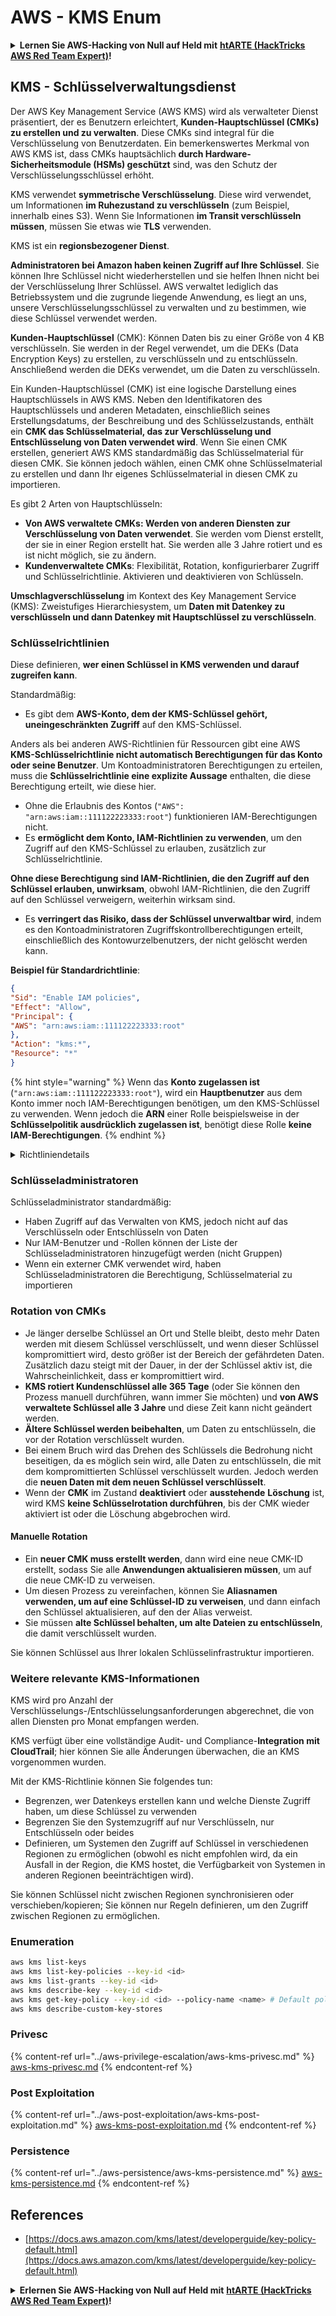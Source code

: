 # AWS - KMS Enum

<details>

<summary><strong>Lernen Sie AWS-Hacking von Null auf Held mit</strong> <a href="https://training.hacktricks.xyz/courses/arte"><strong>htARTE (HackTricks AWS Red Team Expert)</strong></a><strong>!</strong></summary>

Andere Möglichkeiten, HackTricks zu unterstützen:

* Wenn Sie Ihr **Unternehmen in HackTricks beworben sehen möchten** oder **HackTricks in PDF herunterladen möchten**, überprüfen Sie die [**ABONNEMENTPLÄNE**](https://github.com/sponsors/carlospolop)!
* Holen Sie sich das [**offizielle PEASS & HackTricks-Merchandise**](https://peass.creator-spring.com)
* Entdecken Sie [**The PEASS Family**](https://opensea.io/collection/the-peass-family), unsere Sammlung exklusiver [**NFTs**](https://opensea.io/collection/the-peass-family)
* **Treten Sie der** 💬 [**Discord-Gruppe**](https://discord.gg/hRep4RUj7f) oder der [**Telegram-Gruppe**](https://t.me/peass) bei oder **folgen** Sie uns auf **Twitter** 🐦 [**@hacktricks\_live**](https://twitter.com/hacktricks\_live)**.**
* **Teilen Sie Ihre Hacking-Tricks, indem Sie PRs an die** [**HackTricks**](https://github.com/carlospolop/hacktricks) und [**HackTricks Cloud**](https://github.com/carlospolop/hacktricks-cloud) GitHub-Repositories einreichen.

</details>

## KMS - Schlüsselverwaltungsdienst

Der AWS Key Management Service (AWS KMS) wird als verwalteter Dienst präsentiert, der es Benutzern erleichtert, **Kunden-Hauptschlüssel (CMKs) zu erstellen und zu verwalten**. Diese CMKs sind integral für die Verschlüsselung von Benutzerdaten. Ein bemerkenswertes Merkmal von AWS KMS ist, dass CMKs hauptsächlich **durch Hardware-Sicherheitsmodule (HSMs) geschützt** sind, was den Schutz der Verschlüsselungsschlüssel erhöht.

KMS verwendet **symmetrische Verschlüsselung**. Diese wird verwendet, um Informationen **im Ruhezustand zu verschlüsseln** (zum Beispiel, innerhalb eines S3). Wenn Sie Informationen **im Transit verschlüsseln müssen**, müssen Sie etwas wie **TLS** verwenden.

KMS ist ein **regionsbezogener Dienst**.

**Administratoren bei Amazon haben keinen Zugriff auf Ihre Schlüssel**. Sie können Ihre Schlüssel nicht wiederherstellen und sie helfen Ihnen nicht bei der Verschlüsselung Ihrer Schlüssel. AWS verwaltet lediglich das Betriebssystem und die zugrunde liegende Anwendung, es liegt an uns, unsere Verschlüsselungsschlüssel zu verwalten und zu bestimmen, wie diese Schlüssel verwendet werden.

**Kunden-Hauptschlüssel** (CMK): Können Daten bis zu einer Größe von 4 KB verschlüsseln. Sie werden in der Regel verwendet, um die DEKs (Data Encryption Keys) zu erstellen, zu verschlüsseln und zu entschlüsseln. Anschließend werden die DEKs verwendet, um die Daten zu verschlüsseln.

Ein Kunden-Hauptschlüssel (CMK) ist eine logische Darstellung eines Hauptschlüssels in AWS KMS. Neben den Identifikatoren des Hauptschlüssels und anderen Metadaten, einschließlich seines Erstellungsdatums, der Beschreibung und des Schlüsselzustands, enthält ein **CMK das Schlüsselmaterial, das zur Verschlüsselung und Entschlüsselung von Daten verwendet wird**. Wenn Sie einen CMK erstellen, generiert AWS KMS standardmäßig das Schlüsselmaterial für diesen CMK. Sie können jedoch wählen, einen CMK ohne Schlüsselmaterial zu erstellen und dann Ihr eigenes Schlüsselmaterial in diesen CMK zu importieren.

Es gibt 2 Arten von Hauptschlüsseln:

* **Von AWS verwaltete CMKs: Werden von anderen Diensten zur Verschlüsselung von Daten verwendet**. Sie werden vom Dienst erstellt, der sie in einer Region erstellt hat. Sie werden alle 3 Jahre rotiert und es ist nicht möglich, sie zu ändern.
* **Kundenverwaltete CMKs**: Flexibilität, Rotation, konfigurierbarer Zugriff und Schlüsselrichtlinie. Aktivieren und deaktivieren von Schlüsseln.

**Umschlagverschlüsselung** im Kontext des Key Management Service (KMS): Zweistufiges Hierarchiesystem, um **Daten mit Datenkey zu verschlüsseln und dann Datenkey mit Hauptschlüssel zu verschlüsseln**.

### Schlüsselrichtlinien

Diese definieren, **wer einen Schlüssel in KMS verwenden und darauf zugreifen kann**.

Standardmäßig:

* Es gibt dem **AWS-Konto, dem der KMS-Schlüssel gehört, uneingeschränkten Zugriff** auf den KMS-Schlüssel.

Anders als bei anderen AWS-Richtlinien für Ressourcen gibt eine AWS **KMS-Schlüsselrichtlinie nicht automatisch Berechtigungen für das Konto oder seine Benutzer**. Um Kontoadministratoren Berechtigungen zu erteilen, muss die **Schlüsselrichtlinie eine explizite Aussage** enthalten, die diese Berechtigung erteilt, wie diese hier.

* Ohne die Erlaubnis des Kontos (`"AWS": "arn:aws:iam::111122223333:root"`) funktionieren IAM-Berechtigungen nicht.
* Es **ermöglicht dem Konto, IAM-Richtlinien zu verwenden**, um den Zugriff auf den KMS-Schlüssel zu erlauben, zusätzlich zur Schlüsselrichtlinie.

**Ohne diese Berechtigung sind IAM-Richtlinien, die den Zugriff auf den Schlüssel erlauben, unwirksam**, obwohl IAM-Richtlinien, die den Zugriff auf den Schlüssel verweigern, weiterhin wirksam sind.

* Es **verringert das Risiko, dass der Schlüssel unverwaltbar wird**, indem es den Kontoadministratoren Zugriffskontrollberechtigungen erteilt, einschließlich des Kontowurzelbenutzers, der nicht gelöscht werden kann.

**Beispiel für Standardrichtlinie**:

```json
{
"Sid": "Enable IAM policies",
"Effect": "Allow",
"Principal": {
"AWS": "arn:aws:iam::111122223333:root"
},
"Action": "kms:*",
"Resource": "*"
}
```

{% hint style="warning" %}
Wenn das **Konto zugelassen ist** (`"arn:aws:iam::111122223333:root"`), wird ein **Hauptbenutzer** aus dem Konto immer noch IAM-Berechtigungen benötigen, um den KMS-Schlüssel zu verwenden. Wenn jedoch die **ARN** einer Rolle beispielsweise in der **Schlüsselpolitik ausdrücklich zugelassen ist**, benötigt diese Rolle **keine IAM-Berechtigungen**.
{% endhint %}

<details>

<summary>Richtliniendetails</summary>

Eigenschaften einer Richtlinie:

* Dokument basierend auf JSON
* Ressource --> Betroffene Ressourcen (kann "\*" sein)
* Aktion --> kms:Encrypt, kms:Decrypt, kms:CreateGrant ... (Berechtigungen)
* Effekt --> Erlauben/Verweigern
* Hauptbenutzer --> betroffene ARN
* Bedingungen (optional) --> Bedingung zur Erteilung der Berechtigungen

Zuweisungen:

* Erlauben, Ihre Berechtigungen an einen anderen AWS-Hauptbenutzer innerhalb Ihres AWS-Kontos zu delegieren. Sie müssen sie mit den AWS KMS-APIs erstellen. Es kann der CMK-Identifier, der begünstigte Hauptbenutzer und das erforderliche Betriebsniveau (Entschlüsseln, Verschlüsseln, Generieren von Datenkeys...) angegeben werden.
* Nachdem die Zuweisung erstellt wurde, werden ein GrantToken und eine GrantID ausgestellt.

**Zugriff**:

* Über **Schlüsselpolitik** -- Wenn diese existiert, hat diese **Vorrang** vor der IAM-Richtlinie
* Über **IAM-Richtlinie**
* Über **Zuweisungen**

</details>

### Schlüsseladministratoren

Schlüsseladministrator standardmäßig:

* Haben Zugriff auf das Verwalten von KMS, jedoch nicht auf das Verschlüsseln oder Entschlüsseln von Daten
* Nur IAM-Benutzer und -Rollen können der Liste der Schlüsseladministratoren hinzugefügt werden (nicht Gruppen)
* Wenn ein externer CMK verwendet wird, haben Schlüsseladministratoren die Berechtigung, Schlüsselmaterial zu importieren

### Rotation von CMKs

* Je länger derselbe Schlüssel an Ort und Stelle bleibt, desto mehr Daten werden mit diesem Schlüssel verschlüsselt, und wenn dieser Schlüssel kompromittiert wird, desto größer ist der Bereich der gefährdeten Daten. Zusätzlich dazu steigt mit der Dauer, in der der Schlüssel aktiv ist, die Wahrscheinlichkeit, dass er kompromittiert wird.
* **KMS rotiert Kundenschlüssel alle 365 Tage** (oder Sie können den Prozess manuell durchführen, wann immer Sie möchten) und **von AWS verwaltete Schlüssel alle 3 Jahre** und diese Zeit kann nicht geändert werden.
* **Ältere Schlüssel werden beibehalten**, um Daten zu entschlüsseln, die vor der Rotation verschlüsselt wurden.
* Bei einem Bruch wird das Drehen des Schlüssels die Bedrohung nicht beseitigen, da es möglich sein wird, alle Daten zu entschlüsseln, die mit dem kompromittierten Schlüssel verschlüsselt wurden. Jedoch werden die **neuen Daten mit dem neuen Schlüssel verschlüsselt**.
* Wenn der **CMK** im Zustand **deaktiviert** oder **ausstehende** **Löschung** ist, wird KMS **keine Schlüsselrotation durchführen**, bis der CMK wieder aktiviert ist oder die Löschung abgebrochen wird.

#### Manuelle Rotation

* Ein **neuer CMK muss erstellt werden**, dann wird eine neue CMK-ID erstellt, sodass Sie alle **Anwendungen aktualisieren müssen**, um auf die neue CMK-ID zu verweisen.
* Um diesen Prozess zu vereinfachen, können Sie **Aliasnamen verwenden, um auf eine Schlüssel-ID zu verweisen**, und dann einfach den Schlüssel aktualisieren, auf den der Alias verweist.
* Sie müssen **alte Schlüssel behalten, um alte Dateien zu entschlüsseln**, die damit verschlüsselt wurden.

Sie können Schlüssel aus Ihrer lokalen Schlüsselinfrastruktur importieren.

### Weitere relevante KMS-Informationen

KMS wird pro Anzahl der Verschlüsselungs-/Entschlüsselungsanforderungen abgerechnet, die von allen Diensten pro Monat empfangen werden.

KMS verfügt über eine vollständige Audit- und Compliance-**Integration mit CloudTrail**; hier können Sie alle Änderungen überwachen, die an KMS vorgenommen wurden.

Mit der KMS-Richtlinie können Sie folgendes tun:

* Begrenzen, wer Datenkeys erstellen kann und welche Dienste Zugriff haben, um diese Schlüssel zu verwenden
* Begrenzen Sie den Systemzugriff auf nur Verschlüsseln, nur Entschlüsseln oder beides
* Definieren, um Systemen den Zugriff auf Schlüssel in verschiedenen Regionen zu ermöglichen (obwohl es nicht empfohlen wird, da ein Ausfall in der Region, die KMS hostet, die Verfügbarkeit von Systemen in anderen Regionen beeinträchtigen wird).

Sie können Schlüssel nicht zwischen Regionen synchronisieren oder verschieben/kopieren; Sie können nur Regeln definieren, um den Zugriff zwischen Regionen zu ermöglichen.

### Enumeration

```bash
aws kms list-keys
aws kms list-key-policies --key-id <id>
aws kms list-grants --key-id <id>
aws kms describe-key --key-id <id>
aws kms get-key-policy --key-id <id> --policy-name <name> # Default policy name is "default"
aws kms describe-custom-key-stores
```

### Privesc

{% content-ref url="../aws-privilege-escalation/aws-kms-privesc.md" %}
[aws-kms-privesc.md](../aws-privilege-escalation/aws-kms-privesc.md)
{% endcontent-ref %}

### Post Exploitation

{% content-ref url="../aws-post-exploitation/aws-kms-post-exploitation.md" %}
[aws-kms-post-exploitation.md](../aws-post-exploitation/aws-kms-post-exploitation.md)
{% endcontent-ref %}

### Persistence

{% content-ref url="../aws-persistence/aws-kms-persistence.md" %}
[aws-kms-persistence.md](../aws-persistence/aws-kms-persistence.md)
{% endcontent-ref %}

## References

* [https://docs.aws.amazon.com/kms/latest/developerguide/key-policy-default.html](https://docs.aws.amazon.com/kms/latest/developerguide/key-policy-default.html)

<details>

<summary><strong>Erlernen Sie AWS-Hacking von Null auf Held mit</strong> <a href="https://training.hacktricks.xyz/courses/arte"><strong>htARTE (HackTricks AWS Red Team Expert)</strong></a><strong>!</strong></summary>

Andere Möglichkeiten, HackTricks zu unterstützen:

* Wenn Sie Ihr **Unternehmen in HackTricks beworben sehen möchten** oder **HackTricks in PDF herunterladen möchten**, überprüfen Sie die [**ABONNEMENTPLÄNE**](https://github.com/sponsors/carlospolop)!
* Holen Sie sich das [**offizielle PEASS & HackTricks-Merch**](https://peass.creator-spring.com)
* Entdecken Sie [**The PEASS Family**](https://opensea.io/collection/the-peass-family), unsere Sammlung exklusiver [**NFTs**](https://opensea.io/collection/the-peass-family)
* **Treten Sie der** 💬 [**Discord-Gruppe**](https://discord.gg/hRep4RUj7f) oder der [**Telegram-Gruppe**](https://t.me/peass) bei oder **folgen** Sie uns auf **Twitter** 🐦 [**@hacktricks\_live**](https://twitter.com/hacktricks\_live)**.**
* **Teilen Sie Ihre Hacking-Tricks, indem Sie PRs an die** [**HackTricks**](https://github.com/carlospolop/hacktricks) und [**HackTricks Cloud**](https://github.com/carlospolop/hacktricks-cloud) GitHub-Repositories einreichen.

</details>
